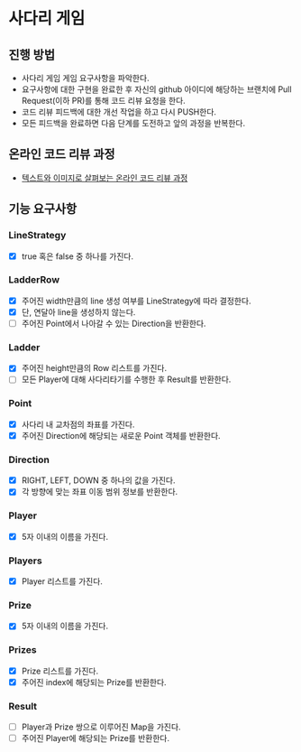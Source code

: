 # 사다리 게임
## 진행 방법
* 사다리 게임 게임 요구사항을 파악한다.
* 요구사항에 대한 구현을 완료한 후 자신의 github 아이디에 해당하는 브랜치에 Pull Request(이하 PR)를 통해 코드 리뷰 요청을 한다.
* 코드 리뷰 피드백에 대한 개선 작업을 하고 다시 PUSH한다.
* 모든 피드백을 완료하면 다음 단계를 도전하고 앞의 과정을 반복한다.

## 온라인 코드 리뷰 과정
* [텍스트와 이미지로 살펴보는 온라인 코드 리뷰 과정](https://github.com/nextstep-step/nextstep-docs/tree/master/codereview)

## 기능 요구사항
### LineStrategy
- [X] true 혹은 false 중 하나를 가진다.

### LadderRow
- [X] 주어진 width만큼의 line 생성 여부를 LineStrategy에 따라 결정한다.
- [X] 단, 연달아 line을 생성하지 않는다. 
- [ ] 주어진 Point에서 나아갈 수 있는 Direction을 반환한다. 

### Ladder
- [X] 주어진 height만큼의 Row 리스트를 가진다.
- [ ] 모든 Player에 대해 사다리타기를 수행한 후 Result를 반환한다.

### Point
- [X] 사다리 내 교차점의 좌표를 가진다.
- [X] 주어진 Direction에 해당되는 새로운 Point 객체를 반환한다.

### Direction
- [X] RIGHT, LEFT, DOWN 중 하나의 값을 가진다.
- [X] 각 방향에 맞는 좌표 이동 범위 정보를 반환한다.

### Player
- [X] 5자 이내의 이름을 가진다.

### Players
- [X] Player 리스트를 가진다.

### Prize
- [X] 5자 이내의 이름을 가진다.

### Prizes
- [X] Prize 리스트를 가진다.
- [X] 주어진 index에 해당되는 Prize를 반환한다.

### Result
- [ ] Player과 Prize 쌍으로 이루어진 Map을 가진다.
- [ ] 주어진 Player에 해당되는 Prize를 반환한다.
